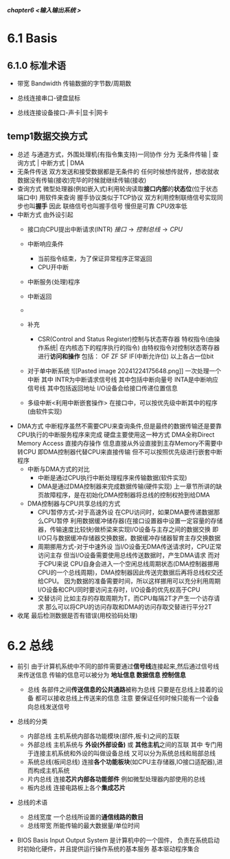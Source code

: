 ***chapter6 <输入输出系统 >***
# 6.1 Basis
## 6.1.0 标准术语
- 带宽 Bandwidth
	传输数据的字节数/周期数

- 总线连接串口-键盘鼠标
- 总线连接设备接口-声卡|显卡|网卡
## temp1数据交换方式
- 总述
	与通道方式，外围处理机(有指令集支持)一同协作
	分为
	无条件传输 | 查询方式 | 中断方式 | DMA
- 无条件传送
	双方发送和接受数据都是无条件的
	任何时候想传就传，想收就收
	数据没有传输(接收)完毕的时候就继续传输(接收)
- 查询方式
	微型处理器(例如嵌入式)利用轮询读取**接口内部**的**状态位**(位于状态端口中) 
	用软件来查询
	握手协议类似于TCP协议
	双方利用控制联络信号实现同步也叫**握手**
	因此 联络信号也叫握手信号
	慢但是可靠 CPU效率低
- 中断方式
	由外设引起
	- 接口向CPU提出中断请求(INTR)
		$接口\rightarrow 控制总线 \rightarrow CPU$
	- 中断响应条件
		- 当前指令结束，为了保证异常程序正常返回
		- CPU开中断
	- 中断服务(处理)程序
		
	- 中断返回
	-
	- 补充
		- CSR(Control and Status Register)控制与状态寄存器
			特权指令(由操作系统| 在内核态下的程序执行的指令)
			由特权指令对控制状态寄存器进行**访问和操作**
			包括：
				OF ZF SF IF(中断允许位)
				以上各占一位bit
			
	- 对于单中断系统
		![[Pasted image 20241224175648.png]]
		一次处理一个中断
		其中
		INTR为中断请求信号线 其中包括中断向量号
		INTA是中断响应信号线 其中包括返回地址
		I/O设备会给接口传递位置信息
	- 多级中断<利用中断嵌套操作>
		在接口中，可以按优先级中断其中的程序(由软件实现)
- DMA方式
	中断程序虽然不需要CPU来查询条件,但是最终的数据传输还是要靠CPU执行的中断服务程序来完成
	硬盘主要使用这一种方式
	DMA全称Direct Memory Access 直接内存操作
	信息直接从外设直接到主存Memory不需要中转CPU
	即DMA控制器代替CPU来直接传输
	但不可以按照优先级进行嵌套中断程序
	- 中断与DMA方式的对比
		- 中断是通过CPU执行中断处理程序来传输数据(软件实现)
		- DMA是通过DMA控制器来完成数据传输(硬件实现)
	上一章节所讲的缺页故障程序，是在初始化DMA控制器将总线的控制权抢到给DMA
	- DMA控制器与CPU共享总线的方式
		- CPU暂停方式-对于高速外设
			在CPU访问时，如果DMA要传递数据那么CPU暂停
			利用数据缓冲储存器(在接口设置器中设置一定容量的存储器，传输速度比较快)做桥梁来实现I/O设备与主存之间的数据交换
			即I/O只与数据缓冲存储器交换数据，数据缓冲存储器智育主存交换数据
		- 周期挪用方式-对于中速外设
			当I/O设备无DMA传送请求时，CPU正常访问主存
			但当I/O设备需要使用总线传送数据时，产生DMA请求
			而对于CPU来说 CPU自身会进入一个空闲总线周期状态(DMA控制器挪用CPU的一个总线周期)，DMA控制器因此传送完数据后再将总线权交还给CPU。
			因为数据的准备需要时间，所以这样挪用可以充分利用周期
			I/O设备和CPU同时要访问主存时，I/O设备的优先权高于CPU
		- 交替访问
				比如主存的存取周期为T，而CPU每隔2T才产生一个访存请求
				那么可以将CPU的访问存取和DMA的访问存取交替进行平分2T
- 收尾
	最后检测数据是否有错误(用校验码处理)

# 6.2 总线
- 前引
	由于计算机系统中不同的部件需要通过**信号线**连接起来,然后通过信号线来传送信息
	传输的信息可以被分为 **地址信息 数据信息 控制信息**
	- 总线
		各部件之间**传送信息的公共通路**被称为总线
		只要是在总线上挂着的设备 都可以接收总线上传送来的信息
		注意 要保证任何时候只能有一个设备向总线发送信号
- 总线的分类
	- 内部总线
		主机系统内部各功能模块(部件,板卡)之间的互联
	- 外部总线
		主机系统与 **外设(外部设备)** 或 **其他主机**之间的互联
		其中 专门用于连接主机系统和外设的叫做设备总线
	又可以分为系统总线和局部总线
	- 系统总线(板间总线)
		连接**各个功能板块**(如CPU主存储器,IO接口适配器),进而构成主机系统
	- 片内总线
		连接**芯片内部各功能部件** 例如微型处理器内部使用的总线
	- 板内总线
		连接电路板上各个**集成芯片**
- 总线的术语
	- 总线宽度
		一个总线所设置的**通信线路的数目**
	- 总线带宽
		所能传输的最大数据量/单位时间















- BIOS
	Basis Input Output System
	是计算机中的一个固件，
	负责在系统启动时初始化硬件，并且提供运行操作系统的基本服务
	基本驱动程序集合